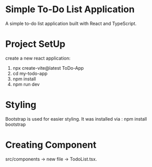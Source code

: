 # Simple To-Do List Application

A simple to-do list application built with React and TypeScript.

# Project SetUp

create a new react application:
1) npx create-vite@latest ToDo-App
2) cd my-todo-app
3) npm install
4) npm run dev

# Styling

Bootstrap is used for easier styling. It was installed via : npm install bootstrap

# Creating Component

src/components -> new file -> TodoList.tsx.


